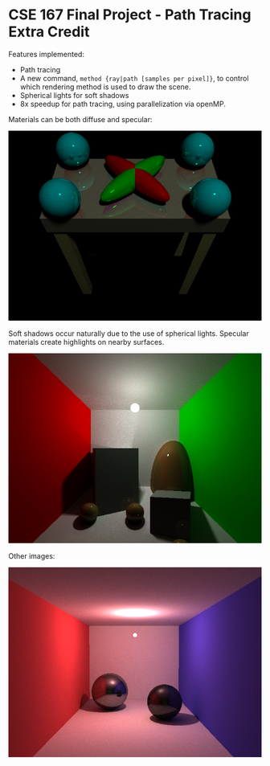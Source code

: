 # CSE 167 Final Project - Path Tracing Extra Credit

Features implemented:
- Path tracing
- A new command, `method {ray|path [samples per pixel]}`, to control which rendering method is used to draw the scene.
- Spherical lights for soft shadows
- 8x speedup for path tracing, using parallelization via openMP.

Materials can be both diffuse and specular:

![scene4 path](images/scene4-path.png)

Soft shadows occur naturally due to the use of spherical lights. Specular materials create highlights on nearby surfaces.

![scene6 path](images/scene6-path.png)

Other images:

![cornell box](images/cornell.png)

